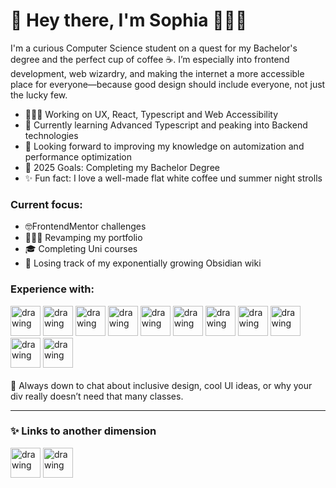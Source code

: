 # 🌈 Hey there, I'm Sophia 👋💃🏼
I'm a curious Computer Science student on a quest for my Bachelor's degree and the perfect cup of coffee ☕. I’m especially into frontend development, web wizardry, and making the internet a more accessible place for everyone—because good design should include everyone, not just the lucky few.

- 👩🏼‍💻 Working on UX, React, Typescript and Web Accessibility
- 🧠 Currently learning Advanced Typescript and peaking into Backend technologies
- 👀 Looking forward to improving my knowledge on automization and performance optimization
- 🥅 2025 Goals: Completing my Bachelor Degree
- ✨ Fun fact: I love a well-made flat white coffee und summer night strolls

### Current focus:

- 🤓FrontendMentor challenges
- 👩🏼‍💻 Revamping my portfolio
- 🎓 Completing Uni courses
- 🔮 Losing track of my exponentially growing Obsidian wiki

### Experience with:
<img src="https://github.com/user-attachments/assets/ec56b5e1-2a4c-40fb-a080-7d521882d0a1" alt="drawing" width="48"/>
<img src="https://github.com/user-attachments/assets/4624a41b-fad0-496f-9149-aa19170f2d76" alt="drawing" width="48"/>
<img src="https://github.com/user-attachments/assets/0d3b928b-348f-4ee8-8b00-6c00aef69f6a" alt="drawing" width="48"/>
<img src="https://github.com/user-attachments/assets/0b876f6a-60c1-4cac-9ede-1d17cac478e3" alt="drawing" width="48"/>
<img src="https://github.com/user-attachments/assets/2f93796c-a020-40bc-9343-572964785afd" alt="drawing" width="48"/>
<img src="https://github.com/user-attachments/assets/87a3a5c7-1b8c-43b0-b9ef-64166e5fd848" alt="drawing" width="48"/>
<img src="https://github.com/user-attachments/assets/3d0f5fa7-34e8-408f-a930-cd1c1c604e31" alt="drawing" width="48"/>
<img src="https://github.com/user-attachments/assets/b77b031a-679b-4a8a-834d-052222eb55be" alt="drawing" width="48"/>
<img src="https://github.com/user-attachments/assets/d60fd038-dda2-439c-94a6-09edd415353a" alt="drawing" width="48"/>
<img src="https://github.com/user-attachments/assets/3fb4d17a-34dd-466a-9f4a-e69d93fb746a" alt="drawing" width="48"/>
<img src="https://github.com/user-attachments/assets/4fc3a3a5-8051-4ceb-bdbe-4028694b5e4f" alt="drawing" width="48"/>

<br>
<br>
💬 Always down to chat about inclusive design, cool UI ideas, or why your div really doesn’t need that many classes.

---

### ✨ Links to another dimension
<a href="https://github.com/user-attachments/assets/e53f9b8d-4638-4f2b-906c-b169b620e45e"><img src="https://github.com/user-attachments/assets/e53f9b8d-4638-4f2b-906c-b169b620e45e" alt="drawing" width="48"/></a>
<a href="https://cozy-habit.github.io/"><img src="https://github.com/user-attachments/assets/4c85283e-4775-494c-9884-e49ff6fc0098" alt="drawing" width="48"/></a>


<!--
**Cozy-Habit/Cozy-Habit** is a ✨ _special_ ✨ repository because its `README.md` (this file) appears on your GitHub profile.

Here are some ideas to get you started:

- 🔭 I’m currently working on ...
- 🌱 I’m currently learning ...
- 👯 I’m looking to collaborate on ...
- 🤔 I’m looking for help with ...
- 💬 Ask me about ...
- 📫 How to reach me: ...
- 😄 Pronouns: ...
- ⚡ Fun fact: ...
-->
